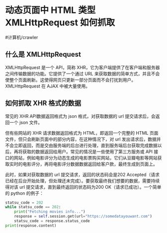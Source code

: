 # 动态页面中 HTML 类型 XMLHttpRequest 如何抓取
#计算机/crawler
## 什么是 XMLHttpRequest
XMLHttpRequest 是一个 API，简称 XHR，它为客户端提供了在客户端和服务器之间传输数据的功能。它提供了一个通过 URL 来获取数据的简单方式，并且不会使整个页面刷新。这使得网页只更新一部分页面而不会打扰到用户。XMLHttpRequest 在 AJAX 中被大量使用。
## 如何抓取 XHR 格式的数据
常见的 XHR API数据返回格式为 json 格式，对获取数据的 url 提交请求后，会返回一个 json 文件。

但有些网站的 XHR 请求数据返回格式为 HTML，即返回一个完整的 HTML 页面文件，但只会刷新页面中的部分内容，在这种情况下，对 url 发出请求后，数据并不会立即返回，而是交由服务端的后台进行处理，直到服务端后台获取完成数据以后，再将获取的数据返回给用户。常见的情况是一些使用了第三方服务或 API 接口的网站，例如电影评分为动态生成的电影票购买网站，它们从豆瓣电影等网站获取实时的电影评分，再将电影评分数据数据返回给客户款，最终生成到页面上。

此时，如果对获取数据的 url 提交请求，返回的状态码会是202 Accepted（请求已经在后台开始处理，但处理还未完成）。要获取最终我们想要的数据，需要持续得对该 url 提交请求，直到最终返回的状态码为200 OK（请求已成功）。一个简单的 python 的例子：

```python
statsu_code = 202
while statsu_code == 202:
    print("Fetching movies info...")
    response = self.session.get(url="https://somedatayouwant.com")
    statsu_code = response.status_code
print(response.content)
```

